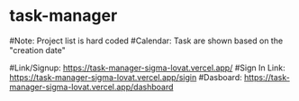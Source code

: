 # task-manager
#Note: Project list is hard coded
#Calendar: Task are shown based on the "creation date"

#Link/Signup: https://task-manager-sigma-lovat.vercel.app/
#Sign In Link: https://task-manager-sigma-lovat.vercel.app/sigin
#Dasboard: https://task-manager-sigma-lovat.vercel.app/dashboard
